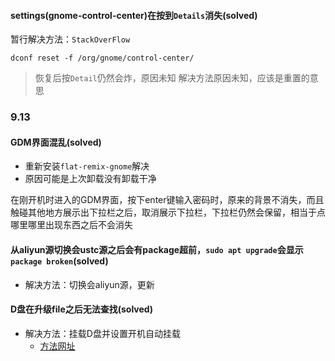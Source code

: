 #### settings(gnome-control-center)在按到``Details``消失(solved)

暂行解决方法：``StackOverFlow``

```
dconf reset -f /org/gnome/control-center/
```

> 恢复后按``Detail``仍然会炸，原因未知
> 解决方法原因未知，应该是重置的意思

### 9.13

#### GDM界面混乱(solved)
* 重新安装``flat-remix-gnome``解决
* 原因可能是上次卸载没有卸载干净

在刚开机时进入的GDM界面，按下enter键输入密码时，原来的背景不消失，而且触碰其他地方展示出下拉栏之后，取消展示下拉栏，下拉栏仍然会保留，相当于点哪里哪里出现东西之后不会消失

#### 从aliyun源切换会ustc源之后会有package超前，``sudo apt upgrade``会显示``package broken``(solved)

* 解决方法：切换会aliyun源，更新

#### D盘在升级file之后无法查找(solved)

* 解决方法：挂载D盘并设置开机自动挂载
  * [方法网址](https://blog.csdn.net/qq_35451572/article/details/79541106)